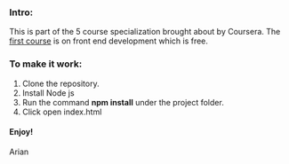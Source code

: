 ### Intro:
This is part of the 5 course specialization brought about by Coursera. The [first course](https://www.coursera.org/learn/bootstrap-4?specialization=full-stack-mobile-app-development "Front End Dev") is on front end development which is free.

### To make it work:

1. Clone the repository.
2. Install Node js
3. Run the command **npm install** under the project folder. 
4. Click open index.html

#### Enjoy!
Arian
